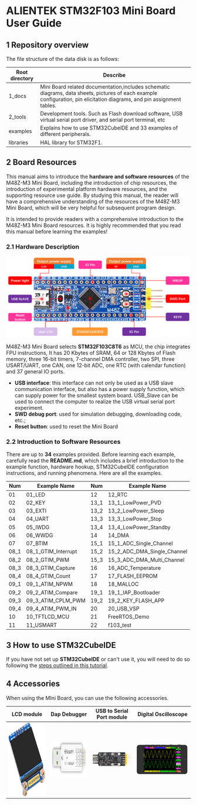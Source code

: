 # ALIENTEK STM32F103 Mini Board User Guide<a name="catalogue"></a>


## 1 Repository overview

The file structure of the data disk is as follows:

| Root directory | Describe                                                     |
| -------------- | ------------------------------------------------------------ |
| 1_docs         | Mini Board related documentation,includes schematic diagrams, data sheets, pictures of each example configuration, pin elicitation diagrams, and pin assignment tables. |
| 2_tools        | Development tools. Such as Flash download software, USB virtual serial port driver, and serial port terminal, etc |
| examples       | Explains how to use STM32CubeIDE and 33 examples of different peripherals. |
| libraries      | HAL library for STM32F1. |



## 2 Board Resources

This manual aims to introduce the **hardware and software resources** of the M48Z-M3 Mini Board, including the introduction of chip resources, the introduction of experimental platform hardware resources, and the supporting resource use guide. By studying this manual, the reader will have a comprehensive understanding of the resources of the M48Z-M3 Mini Board, which will be very helpful for subsequent program design.

It is intended to provide readers with a comprehensive introduction to the M48Z-M3 Mini Board resources. It is highly recommended that you read this manual before learning the examples!

### 2.1 Hardware Description

![](./1_docs/3_figures/image/p1.png)

M48Z-M3 Mini Board selects **STM32F103C8T6** as MCU, the chip integrates FPU instructions, It has 20 Kbytes of SRAM, 64 or 128 Kbytes of Flash memory, three 16-bit timers, 7-channel DMA controller, two SPI, three USART/UART, one CAN, one 12-bit ADC, one RTC (with calendar function) and 37 general IO ports.

+ **USB interface**: this interface can not only be used as a USB slave communication interface, but also has a power supply function, which can supply power for the smallest system board. USB_Slave can be used to connect the computer to realize the USB virtual serial port experiment.
+ **SWD debug port**: used for simulation debugging, downloading code, etc.;
+ **Reset button**: used to reset the Mini Board


### 2.2 Introduction to Software Resources

There are up to **34** examples provided. Before learning each example, carefully read the **README.md**, which includes a brief introduction to the example function, hardware hookup, STM32CubeIDE configuration instructions, and running phenomena. Here are all the examples.

| Num                  | Example Name                      | Num  | Example Name                                  		|
| -------------------- | --------------------------------- | ---- | ---------------------- 								|
| 01                   | 01_LED                            | 12   | 12_RTC 												|
| 02                   | 02_KEY                            | 13_1 | 13_1_LowPower_PVD                                   |
| 03                   | 03_EXTI                           | 13_2 | 13_2_LowPower_Sleep                                 |
| 04                   | 04_UART                           | 13_3 | 13_3_LowPower_Stop                                  |
| 05                   | 05_IWDG                           | 13_4 | 13_4_LowPower_Standby                               |
| 06                   | 06_WWDG                           | 14   | 14_DMA                                              |
| 07                   | 07_BTIM                           | 15_1 | 15_1_ADC_Single_Channel                             |
| 08_1                 | 08_1_GTIM_Interrupt               | 15_2 | 15_2_ADC_DMA_Single_Channel                         |
| 08_2                 | 08_2_GTIM_PWM                     | 15_3 | 15_3_ADC_DMA_Multi_Channel                          |
| 08_3                 | 08_3_GTIM_Capture                 | 16   | 16_ADC_Temperature                                  |
| 08_4                 | 08_4_GTIM_Count                   | 17   | 17_FLASH_EEPROM                                  	|                     																	
| 09_1                 | 09_1_ATIM_NPWM                    | 18   | 18_MALLOC      										|
| 09_2                 | 09_2_ATIM_Compare                 | 19_1 | 19_1_IAP_Bootloader                                 |
| 09_3                 | 09_3_ATIM_CPLM_PWM                | 19_2 | 19_2_KEY_FLASH_APP                                  |
| 09_4                 | 09_4_ATIM_PWM_IN                  | 20   | 20_USB_VSP                                          |
| 10                   | 10_TFTLCD_MCU            		   | 21   | FreeRTOS_Demo                                    	|                                         
| 11                   | 11_USMART         	               | 22   | f103_test      									    |
     						                                            												                                                                                       
														   																
## 3 How to use STM32CubeIDE
If you have not set up **STM32CubeIDE** or can't use it, you will need to do so following the [steps outlined in this tutorial](./1_docs/STM32CubeIDE_Usage_Guide.md).

## 4 Accessories
When using the MIni Board, you can use the following accessories.
 
| LCD module         | Dap Debugger   | USB to Serial Port module  | Digital Oscilloscope
| ------------------ | ----------------|---------------------------------------|------------------------------------------------ |
| <a href="https://github.com/alientek-module/LCD-module_1.3-inch_ATK-MD0130"><img src="./1_docs/3_figures/image/1.3inchLCD.png" width="250" height="200" /></a>     |    <a href="https://github.com/alientek-tools/DAP_Debugger"><img src="./1_docs/3_figures/image/Mini_HSDAP.png" width="200" height="100" /></a>     |    <a href="https://github.com/alientek-tools/USB-to-Serial-Port-module-ATK-MO340P"><img src="./1_docs/3_figures/image/USB.png" width="280" /></a>  |  <a href="https://github.com/alientek-tools/Digital-Oscilloscope_DS100"><img src="./1_docs/3_figures/image/digital.png" width="300" /></a>